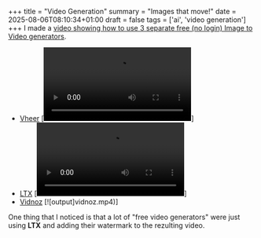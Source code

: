 +++
title = "Video Generation"
summary = "Images that move!"
date = 2025-08-06T08:10:34+01:00
draft = false
tags = ['ai', 'video generation']
+++
I made a [video showing how to use 3 separate free (no login) Image to Video generators](https://www.youtube.com/watch?v=7E8cTR_GsnE).

- [Vheer](www.vheer.com/app/image-to-video)
  [![output](Vheer.mp4)]
- [LTX](www.vheer.com/app/image-to-video)
  [![output](ltx.mp4)]
- [Vidnoz](https://www.vidnoz.com/image-to-video-ai.html)
  [![output]vidnoz.mp4)]

One thing that I noticed is that a lot of "free video generators" were just using **LTX** and adding their watermark to the rezulting video.
